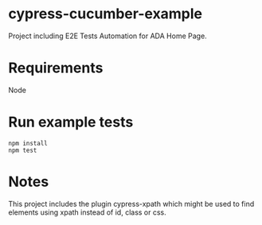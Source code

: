 # cypress-cucumber-example
Project including E2E Tests Automation for ADA Home Page.

# Requirements
Node

# Run example tests

```
npm install
npm test
```  

# Notes
This project includes the plugin cypress-xpath which might be used to find elements using xpath instead of id, class or css.
